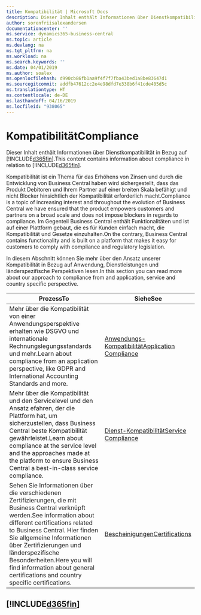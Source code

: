 ```yaml
---
title: Kompatibilität | Microsoft Docs
description: Dieser Inhalt enthält Informationen über Dienstkompatibilität in Bezug auf Business Central.
author: sorenfriisalexandersen
documentationcenter: ''
ms.service: dynamics365-business-central
ms.topic: article
ms.devlang: na
ms.tgt_pltfrm: na
ms.workload: na
ms.search.keywords: ''
ms.date: 04/01/2019
ms.author: soalex
ms.openlocfilehash: d990cb86fb1aa9f4f7f7fba43bed1a8be83647d1
ms.sourcegitcommit: addfb47612cc2e4e98dfd7e338b6f41cde405d5c
ms.translationtype: HT
ms.contentlocale: de-DE
ms.lasthandoff: 04/16/2019
ms.locfileid: "938065"
---
```

# <a name="compliance"></a><span data-ttu-id="679d5-103">Kompatibilität</span><span class="sxs-lookup"><span data-stu-id="679d5-103">Compliance</span></span>
<span data-ttu-id="679d5-104">Dieser Inhalt enthält Informationen über Dienstkompatibilität in Bezug auf [!INCLUDE[d365fin](../includes/d365fin_md.md)].</span><span class="sxs-lookup"><span data-stu-id="679d5-104">This content contains information about compliance in relation to [!INCLUDE[d365fin](../includes/d365fin_md.md)].</span></span>  

<span data-ttu-id="679d5-105">Kompatibilität ist ein Thema für das Erhöhens von Zinsen und durch die Entwicklung von Business Central haben wird sichergestellt, dass das Produkt Debitoren und Ihrem Partner auf einer breiten Skala befähigt und nicht Blocker hinsichtlich der Kompatibilität erforderlich macht.</span><span class="sxs-lookup"><span data-stu-id="679d5-105">Compliance is a topic of increasing interest and throughout the evolution of Business Central we have ensured that the product empowers customers and partners on a broad scale and does not impose blockers in regards to compliance.</span></span> <span data-ttu-id="679d5-106">Im Gegenteil Business Central enthält Funktionalitäten und ist auf einer Plattform gebaut, die es für Kunden einfach macht, die Kompatibilität und Gesetze einzuhalten.</span><span class="sxs-lookup"><span data-stu-id="679d5-106">On the contrary, Business Central contains functionality and is built on a platform that makes it easy for customers to comply with compliance and regulatory legislation.</span></span>

<span data-ttu-id="679d5-107">In diesem Abschnitt können Sie mehr über den Ansatz unserer Kompatibilität in Bezug auf Anwendung, Dienstleistungen und länderspezifische Perspektiven lesen.</span><span class="sxs-lookup"><span data-stu-id="679d5-107">In this section you can read more about our approach to compliance from and application, service and country specific perspective.</span></span>

|<span data-ttu-id="679d5-108">**Prozess**</span><span class="sxs-lookup"><span data-stu-id="679d5-108">**To**</span></span>|<span data-ttu-id="679d5-109">**Siehe**</span><span class="sxs-lookup"><span data-stu-id="679d5-109">**See**</span></span>|  
|------------|-------------|  
|<span data-ttu-id="679d5-110">Mehr über die Kompatibilität von einer Anwendungsperspektive erhalten wie DSGVO und internationale Rechnungslegungsstandards und mehr.</span><span class="sxs-lookup"><span data-stu-id="679d5-110">Learn about compliance from an application perspective, like GDPR and International Accounting Standards and more.</span></span>|[<span data-ttu-id="679d5-111">Anwendungs-Kompatibilität</span><span class="sxs-lookup"><span data-stu-id="679d5-111">Application Compliance</span></span>](compliance-application-compliance.md)|  
|<span data-ttu-id="679d5-112">Mehr über die Kompatibilität und den Servicelevel und den Ansatz efahren, der die Plattform hat, um sicherzustellen, dass Business Central beste Kompatibilität gewährleistet.</span><span class="sxs-lookup"><span data-stu-id="679d5-112">Learn about compliance at the service level and the approaches made at the platform to ensure Business Central a best-in-class service compliance.</span></span>|[<span data-ttu-id="679d5-113">Dienst-Kompatibilität</span><span class="sxs-lookup"><span data-stu-id="679d5-113">Service Compliance</span></span>](compliance-service-compliance.md)|  
|<span data-ttu-id="679d5-114">Sehen Sie Informationen über die verschiedenen Zertifizierungen, die mit Business Central verknüpft werden.</span><span class="sxs-lookup"><span data-stu-id="679d5-114">See information about different certifications related to Business Central.</span></span> <span data-ttu-id="679d5-115">Hier finden Sie allgemeine Informationen über Zertifizierungen und länderspezifische Besonderheiten.</span><span class="sxs-lookup"><span data-stu-id="679d5-115">Here you will find information about general certifications and country specific certifications.</span></span>|[<span data-ttu-id="679d5-116">Bescheinigungen</span><span class="sxs-lookup"><span data-stu-id="679d5-116">Certifications</span></span>](compliance-certifications.md)|  

 ## [!INCLUDE[d365fin](../includes/free_trial_md.md)]  
 
